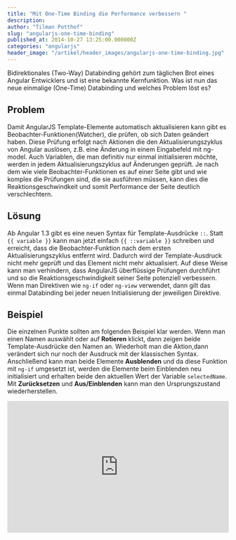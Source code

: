 ```yaml
---
title: "Mit One-Time Binding die Performance verbessern "
description:
author: "Tilman Potthof"
slug: "angularjs-one-time-binding"
published_at: 2014-10-27 13:25:00.000000Z
categories: "angularjs"
header_image: "/artikel/header_images/angularjs-one-time-binding.jpg"
---
```


Bidirektionales (Two-Way) Databinding gehört zum täglichen Brot eines Angular Entwicklers und ist eine bekannte Kernfunktion. Was ist nun das neue einmalige (One-Time) Databinding und welches Problem löst es?

## Problem

Damit AngularJS Template-Elemente automatisch aktualisieren kann gibt es Beobachter-Funktionen(Watcher), die prüfen, ob sich Daten geändert haben. Diese Prüfung erfolgt nach Aktionen die den Aktualisierungszyklus von Angular auslösen, z.B. eine Änderung in einem Eingabefeld mit ng-model. Auch Variablen, die man definitiv nur einmal initialisieren möchte, werden in jedem Aktualisierungszyklus auf Änderungen geprüft. Je nach dem wie viele Beobachter-Funktionen es auf einer Seite gibt und wie komplex die Prüfungen sind, die sie ausführen müssen, kann dies die Reaktionsgeschwindkeit und somit Performance der Seite deutlich verschlechtern.

## Lösung

Ab Angular 1.3 gibt es eine neuen Syntax für Template-Ausdrücke `::`. Statt `{{ variable }}` kann man jetzt einfach `{{ ::variable }}` schreiben und erreicht, dass die Beobachter-Funktion nach dem ersten Aktualisierungszyklus entfernt wird. Dadurch wird der Template-Ausdruck nicht mehr geprüft und das Element nicht mehr aktualisiert. Auf diese Weise kann man verhindern, dass AngularJS überflüssige Prüfungen durchführt und so die Reaktionsgeschwindigkeit seiner Seite potenziell verbessern. Wenn man Direktiven wie `ng-if` oder `ng-view` verwendet, dann gilt das einmal Databinding bei jeder neuen Initialisierung der jeweiligen Direktive.

## Beispiel

Die einzelnen Punkte sollten am folgenden Beispiel klar werden. Wenn man einen Namen auswählt oder auf **Rotieren** klickt, dann zeigen beide Template-Ausdrücke den Namen an. Wiederholt man die Aktion,dann verändert sich nur noch der Ausdruck mit der klassischen Syntax. Anschließend kann man beide Elemente **Ausblenden** und da diese Funktion mit `ng-if` umgesetzt ist, werden die Elemente beim Einblenden neu initialisiert und erhalten beide den aktuellen Wert der Variable `selectedName`. Mit **Zurücksetzen** und **Aus/Einblenden** kann man den Ursprungszustand wiederherstellen.


<iframe src="https://angularjs-de.github.io/plunker-mirror-angularjs.de/embed.plnkr.co/xRfEMg44ZDPh8dkCEN6y/preview.html" style="width:100%;height:300px;border:0"></iframe>
